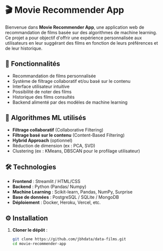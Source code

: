 # 🎬 Movie Recommender App

Bienvenue dans **Movie Recommender App**, une application web de recommandation de films basée sur des algorithmes de machine learning. Ce projet a pour objectif d'offrir une expérience personnalisée aux utilisateurs en leur suggérant des films en fonction de leurs préférences et de leur historique.

## 🚀 Fonctionnalités

- Recommandation de films personnalisée
- Système de filtrage collaboratif et/ou basé sur le contenu
- Interface utilisateur intuitive
- Possibilité de noter des films
- Historique des films consultés
- Backend alimenté par des modèles de machine learning

## 🧠 Algorithmes ML utilisés

- **Filtrage collaboratif** (Collaborative Filtering)
- **Filtrage basé sur le contenu** (Content-Based Filtering)
- **Hybrid Approach** (optionnel)
- Réduction de dimension (ex : PCA, SVD)
- Clustering (ex : KMeans, DBSCAN pour le profilage utilisateur)

## 🛠️ Technologies

- **Frontend** : Streamlit / HTML/CSS
- **Backend** : Python (Pandas/ Numpy)
- **Machine Learning** : Scikit-learn, Pandas, NumPy, Surprise
- **Base de données** : PostgreSQL / SQLite / MongoDB
- **Déploiement** : Docker, Heroku, Vercel, etc.

## ⚙️ Installation

1. **Cloner le dépôt** :

   ```bash
   git clone https://github.com/jbhdata/data-films.git
   cd movie-recommender-app
